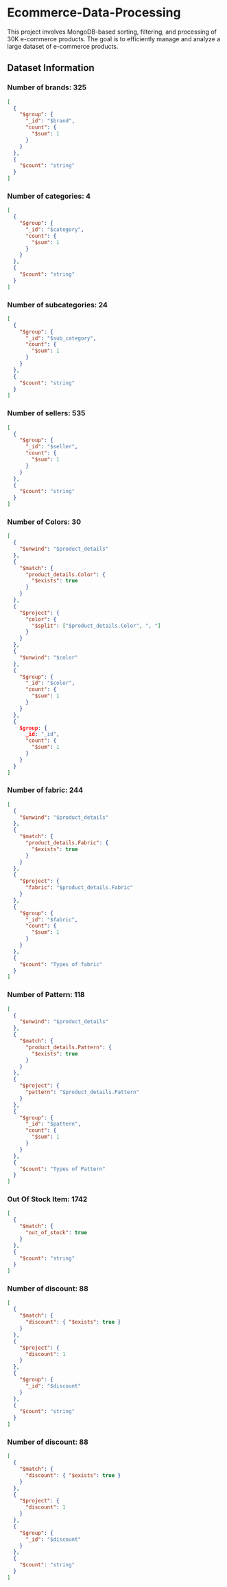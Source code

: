 # Ecommerce-Data-Processing

This project involves MongoDB-based sorting, filtering, and processing of 30K e-commerce products. The goal is to efficiently manage and analyze a large dataset of e-commerce products.

## Dataset Information

### Number of brands: 325

```json
[
  {
    "$group": {
      "_id": "$brand",
      "count": {
        "$sum": 1
      }
    }
  },
  {
    "$count": "string"
  }
]
```

### Number of categories: 4

```json
[
  {
    "$group": {
      "_id": "$category",
      "count": {
        "$sum": 1
      }
    }
  },
  {
    "$count": "string"
  }
]
```

### Number of subcategories: 24

```json
[
  {
    "$group": {
      "_id": "$sub_category",
      "count": {
        "$sum": 1
      }
    }
  },
  {
    "$count": "string"
  }
]
```

### Number of sellers: 535

```json
[
  {
    "$group": {
      "_id": "$seller",
      "count": {
        "$sum": 1
      }
    }
  },
  {
    "$count": "string"
  }
]
```

### Number of Colors: 30

```json
[
  {
    "$unwind": "$product_details"
  },
  {
    "$match": {
      "product_details.Color": {
        "$exists": true
      }
    }
  },
  {
    "$project": {
      "color": {
        "$split": ["$product_details.Color", ", "]
      }
    }
  },
  {
    "$unwind": "$color"
  },
  {
    "$group": {
      "_id": "$color",
      "count": {
        "$sum": 1
      }
    }
  },
  {
    $group: {
      _id: "_id",
      "count": {
        "$sum": 1
      }
    }
  }
]
```

### Number of fabric: 244

```json
[
  {
    "$unwind": "$product_details"
  },
  {
    "$match": {
      "product_details.Fabric": {
        "$exists": true
      }
    }
  },
  {
    "$project": {
      "fabric": "$product_details.Fabric"
    }
  },
  {
    "$group": {
      "_id": "$fabric",
      "count": {
        "$sum": 1
      }
    }
  },
  {
    "$count": "Types of fabric"
  }
]
```

### Number of Pattern: 118

```json
[
  {
    "$unwind": "$product_details"
  },
  {
    "$match": {
      "product_details.Pattern": {
        "$exists": true
      }
    }
  },
  {
    "$project": {
      "pattern": "$product_details.Pattern"
    }
  },
  {
    "$group": {
      "_id": "$pattern",
      "count": {
        "$sum": 1
      }
    }
  },
  {
    "$count": "Types of Pattern"
  }
]
```

### Out Of Stock Item: 1742

```json
[
  {
    "$match": {
      "out_of_stock": true
    }
  },
  {
    "$count": "string"
  }
]
```

### Number of discount: 88

```json
[
  {
    "$match": {
      "discount": { "$exists": true }
    }
  },
  {
    "$project": {
      "discount": 1
    }
  },
  {
    "$group": {
      "_id": "$discount"
    }
  },
  {
    "$count": "string"
  }
]
```

### Number of discount: 88

```json
[
  {
    "$match": {
      "discount": { "$exists": true }
    }
  },
  {
    "$project": {
      "discount": 1
    }
  },
  {
    "$group": {
      "_id": "$discount"
    }
  },
  {
    "$count": "string"
  }
]
```
